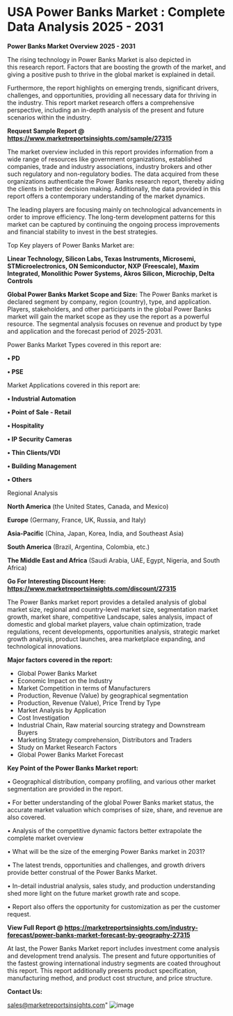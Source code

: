 # USA Power Banks Market : Complete Data Analysis 2025 - 2031

<Strong> Power Banks Market Overview 2025 - 2031</strong>

The rising technology in Power Banks Market is also depicted in this research report. Factors that are boosting the growth of the market, and giving a positive push to thrive in the global market is explained in detail.

Furthermore, the report highlights on emerging trends, significant drivers, challenges, and opportunities, providing all necessary data for thriving in the industry. This report market research offers a comprehensive perspective, including an in-depth analysis of the present and future scenarios within the industry.

<strong>Request Sample Report @ <a href=https://www.marketreportsinsights.com/sample/27315>https://www.marketreportsinsights.com/sample/27315</a></strong>

The market overview included in this report provides information from a wide range of resources like government organizations, established companies, trade and industry associations, industry brokers and other such regulatory and non-regulatory bodies. The data acquired from these organizations authenticate the Power Banks research report, thereby aiding the clients in better decision making. Additionally, the data provided in this report offers a contemporary understanding of the market dynamics.

The leading players are focusing mainly on technological advancements in order to improve efficiency. The long-term development patterns for this market can be captured by continuing the ongoing process improvements and financial stability to invest in the best strategies.

Top Key players of Power Banks Market are:

<strong>Linear Technology, Silicon Labs, Texas Instruments, Microsemi, STMicroelectronics, ON Semiconductor, NXP (Freescale), Maxim Integrated, Monolithic Power Systems, Akros Silicon, Microchip, Delta Controls</strong>

<strong><b>Global Power Banks Market Scope and Size:</b></strong>
The Power Banks market is declared segment by company, region (country), type, and application. Players, stakeholders, and other participants in the global Power Banks market will gain the market scope as they use the report as a powerful resource. The segmental analysis focuses on revenue and product by type and application and the forecast period of 2025-2031.

Power Banks Market Types covered in this report are:

<strong>• PD

• PSE</strong>

Market Applications covered in this report are:

<strong>• Industrial Automation

• Point of Sale - Retail

• Hospitality

• IP Security Cameras

• Thin Clients/VDI

• Building Management

• Others</strong> 

Regional Analysis

<strong>North America</strong> (the United States, Canada, and Mexico)

<strong>Europe</strong> (Germany, France, UK, Russia, and Italy)

<strong>Asia-Pacific</strong> (China, Japan, Korea, India, and Southeast Asia)

<strong>South America</strong> (Brazil, Argentina, Colombia, etc.)

<strong>The Middle East and Africa</strong> (Saudi Arabia, UAE, Egypt, Nigeria, and South Africa)

<strong>Go For Interesting Discount Here: <a href=https://www.marketreportsinsights.com/discount/27315>https://www.marketreportsinsights.com/discount/27315</a></strong>

The Power Banks market report provides a detailed analysis of global market size, regional and country-level market size, segmentation market growth, market share, competitive Landscape, sales analysis, impact of domestic and global market players, value chain optimization, trade regulations, recent developments, opportunities analysis, strategic market growth analysis, product launches, area marketplace expanding, and technological innovations.

<strong><b>Major factors covered in the report:</b></strong>
<ul>
  <li>Global Power Banks Market </li>
  <li>Economic Impact on the Industry</li>
  <li>Market Competition in terms of Manufacturers</li>
  <li>Production, Revenue (Value) by geographical segmentation</li>
  <li>Production, Revenue (Value), Price Trend by Type</li>
  <li>Market Analysis by Application</li>
  <li>Cost Investigation</li>
  <li>Industrial Chain, Raw material sourcing strategy and Downstream Buyers</li>
  <li>Marketing Strategy comprehension, Distributors and Traders</li>
  <li>Study on Market Research Factors</li>
  <li>Global Power Banks Market Forecast</li>
</ul>

<strong><b>Key Point of the Power Banks Market report:</b></strong>

• Geographical distribution, company profiling, and various other market segmentation are provided in the report.

• For better understanding of the global Power Banks market status, the accurate market valuation which comprises of size, share, and revenue are also covered.

• Analysis of the competitive dynamic factors better extrapolate the complete market overview

• What will be the size of the emerging Power Banks market in 2031?

• The latest trends, opportunities and challenges, and growth drivers provide better construal of the Power Banks Market.

• In-detail industrial analysis, sales study, and production understanding shed more light on the future market growth rate and scope.

• Report also offers the opportunity for customization as per the customer request.

<strong><b>View Full Report @ <a href=https://marketreportsinsights.com/industry-forecast/power-banks-market-forecast-by-geography-27315>https://marketreportsinsights.com/industry-forecast/power-banks-market-forecast-by-geography-27315</a></b></strong>


At last, the Power Banks Market report includes investment come analysis and development trend analysis. The present and future opportunities of the fastest growing international industry segments are coated throughout this report. This report additionally presents product specification, manufacturing method, and product cost structure, and price structure.

<strong>Contact Us:</strong>

sales@marketreportsinsights.com"
![image](https://github.com/user-attachments/assets/a1dbfaec-fa3c-4df4-84da-2df83fbe92e7)

